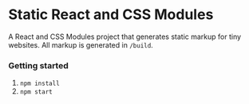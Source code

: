 # Static React and CSS Modules

A React and CSS Modules project that generates static markup for tiny websites. All markup is generated in `/build`.


### Getting started

1. `npm install`
2. `npm start`

